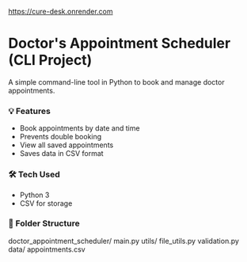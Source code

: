 
https://cure-desk.onrender.com
# Doctor's Appointment Scheduler (CLI Project)

A simple command-line tool in Python to book and manage doctor appointments.

### 💡 Features
- Book appointments by date and time
- Prevents double booking
- View all saved appointments
- Saves data in CSV format

### 🛠️ Tech Used
- Python 3
- CSV for storage

### 📁 Folder Structure
doctor_appointment_scheduler/
    main.py
    utils/
      file_utils.py
      validation.py
    data/
      appointments.csv

